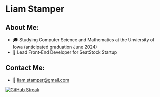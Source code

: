 # Liam Stamper
## About Me:
* :mortar_board: Studying Computer Science and Mathematics at the Unviersity of Iowa (anticipated graduation June 2024)
* :rocket: Lead Front-End Developer for SeatStock Startup
## Contact Me:
* :email: [liam.stamper@gmail.com](mailto:liam.stamper@gmail.com)

[![GitHub Streak](http://github-readme-streak-stats.herokuapp.com?user=liamstamper&theme=soft-green)](https://git.io/streak-stats)

